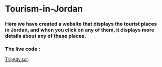 # Tourism-in-Jordan

### Here we have created a website that displays the tourist places in Jordan, and when you click on any of them, it displays more details about any of these places.

### The live code :
[TripAdvisor](https://razan-aboushi.github.io/Tourism-in-Jordan/).
